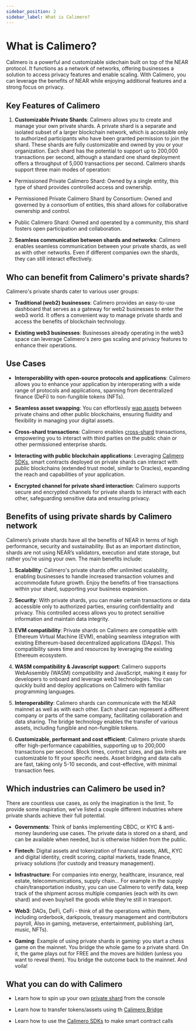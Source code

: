 ```yaml
---
sidebar_position: 2
sidebar_label: What is Calimero?
---
```


# What is Calimero?

Calimero is a powerful and customizable sidechain built on top of the NEAR protocol. It functions as a network of networks, offering businesses a solution to access privacy features and enable scaling. With Calimero, you can leverage the benefits of NEAR while enjoying additional features and a strong focus on privacy. 

## Key Features of Calimero

1. **Customizable Private Shards**: Calimero allows you to create and manage your own private shards. A private shard is a separate and isolated subset of a larger blockchain network, which is accessible only to authorized participants who have been granted permission to join the shard. These shards are fully customizable and owned by you or your organization. Each shard has the potential to support up to 200,000 transactions per second, although a standard one shard deployment offers a throughput of 5,000 transactions per second. Calimero shards support three main modes of operation:

- Permissioned Private Calimero Shard: Owned by a single entity, this type of shard provides controlled access and ownership.

- Permissioned Private Calimero Shard by Consortium: Owned and governed by a consortium of entities, this shard allows for collaborative ownership and control.

- Public Calimero Shard: Owned and operated by a community, this shard fosters open participation and collaboration.

2. **Seamless communication between shards and networks**: Calimero enables seamless communication between your private shards, as well as with other networks. Even if different companies own the shards, they can still interact effectively.

## Who can benefit from Calimero's private shards?

Calimero's private shards cater to various user groups:

- **Traditional (web2) businesses**: Calimero provides an easy-to-use dashboard that serves as a gateway for web2 businesses to enter the web3 world. It offers a convenient way to manage private shards and access the benefits of blockchain technology.

- **Existing web3 businesses**: Businesses already operating in the web3 space can leverage Calimero's zero gas scaling and privacy features to enhance their operations.


## Use Cases

- **Interoperability with open-source protocols and applications**: Calimero allows you to enhance your application by interoperating with a wide range of protocols and applications, spanning from decentralized finance (DeFi) to non-fungible tokens (NFTs).

- **Seamless asset swapping**: You can effortlessly [wap assets](https://docs.calimero.network/bridge/bridging/prerequisites) between private chains and other public blockchains, ensuring fluidity and flexibility in managing your digital assets.

- **Cross-shard transactions**: Calimero enables [cross-shard](https://docs.calimero.network/bridge/bridging/cross_shard_calls)  transactions, empowering you to interact with third parties on the public chain or other permissioned enterprise shards.

- **Interacting with public blockchain applications**: Leveraging [Calimero SDKs](https://docs.calimero.network/calimero_sdk/installation), smart contracts deployed on private shards can interact with public blockchains (extended trust model, similar to Oracles), expanding the reach and capabilities of your application.

- **Encrypted channel for private shard interaction**: Calimero supports secure and encrypted channels for private shards to interact with each other, safeguarding sensitive data and ensuring privacy.


## Benefits of using private shards by Calimero network

Calimero’s private shards have all the benefits of NEAR in terms of high performance, security and sustainability. But as an important distinction, shards are not using NEAR’s validators, execution and state storage, but rather you’re using your own. The main benefits include:

1. **Scalability**: Calimero's private shards offer unlimited scalability, enabling businesses to handle increased transaction volumes and accommodate future growth. Enjoy the benefits of free transactions within your shard, supporting your business expansion.

2. **Security**: With private shards, you can make certain transactions or data accessible only to authorized parties, ensuring confidentiality and privacy. This controlled access allows you to protect sensitive information and maintain data integrity.

3. **EVM compatibility**: Private shards on Calimero are compatible with Ethereum Virtual Machine (EVM), enabling seamless integration with existing Ethereum-based decentralized applications (DApps). This compatibility saves time and resources by leveraging the existing Ethereum ecosystem.

4. **WASM compatibility & Javascript support**: Calimero supports WebAssembly (WASM) compatibility and JavaScript, making it easy for developers to onboard and leverage web3 technologies. You can quickly build and deploy applications on Calimero with familiar programming languages.

5. **Interoperability**: Calimero shards can communicate with the NEAR mainnet as well as with each other. Each shard can represent a different company or parts of the same company, facilitating collaboration and data sharing. The bridge technology enables the transfer of various assets, including fungible and non-fungible tokens.

6. **Customizable, performant and cost efficient**: Calimero private shards offer high-performance capabilities, supporting up to 200,000 transactions per second. Block times, contract sizes, and gas limits are customizable to fit your specific needs. Asset bridging and data calls are fast, taking only 5-10 seconds, and cost-effective, with minimal transaction fees.


## Which industries can Calimero be used in?

There are countless use cases, as only the imagination is the limit. To provide some inspiration, we’ve listed a couple different industries where private shards achieve their full potential.

- **Governments**: Think of banks implementing CBDC, or KYC & anti-money laundering use cases. The private data is stored on a shard, and can be available when needed, but is otherwise hidden from the public.

- **Fintech**: Digital assets and tokenization of financial assets, AML, KYC and digital identity, credit scoring, capital markets, trade finance, privacy solutions (for custody and treasury management).

- **Infrastructure**: For companies into energy, healthcare, insurance, real estate, telecommunications, supply chain… For example in the supply chain/transportation industry, you can use Calimero to verify data, keep track of the shipment across multiple companies (each with its own shard) and even buy/sell the goods while they’re still in transport.

- **Web3**: DAOs, DeFi, CeFi - think of all the operations within them, including orderbook, darkpools, treasury management and contributors payroll, Also in gaming, metaverse, entertainment, publishing (art, music, NFTs).

- **Gaming**: Example of using private shards in gaming: you start a chess game on the mainnet. You bridge the whole game to a private shard. On it, the game plays out for FREE and the moves are hidden (unless you want to reveal them). You bridge the outcome back to the mainnet. And voila!


## What you can do with Calimero

- Learn how to spin up your own [private shard](/) from the console

- Learn how to transfer tokens/assets using th [Calimero Bridge](https://docs.calimero.network/bridge/architecture)

- Learn how to use the [Calimero SDKs](https://docs.calimero.network/calimero_sdk/installation) to make smart contract calls
